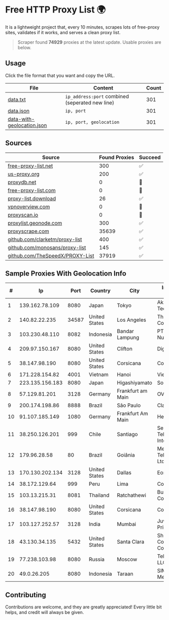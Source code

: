 
# Free HTTP Proxy List 🌍

It is a lightweight project that, every 10 minutes, scrapes lots of free-proxy sites, validates if it works, and serves a clean proxy list.


> Scraper found **74929** proxies at the latest update. Usable proxies are below.

## Usage

Click the file format that you want and copy the URL.


|File|Content|Count|
|----|-------|-----|
|[data.txt](https://raw.githubusercontent.com/themiralay/Proxy-List-World/master/data.txt)|`ip_address:port` combined (seperated new line)|301|
|[data.json](https://raw.githubusercontent.com/themiralay/Proxy-List-World/master/data.json)|`ip, port`|301|
|[data-with-geolocation.json](https://raw.githubusercontent.com/themiralay/Proxy-List-World/master/data-with-geolocation.json)|`ip, port, geolocation`|301|

## Sources

|Source|Found Proxies|Succeed|
|------|-------------|-------|
|[free-proxy-list.net](https://free-proxy-list.net)|300|✅|
|[us-proxy.org](https://www.us-proxy.org)|200|✅|
|[proxydb.net](http://proxydb.net)|0|🚫|
|[free-proxy-list.com](https://free-proxy-list.com/?page=&port=&type%5B%5D=http&type%5B%5D=https&up_time=0&search=Search)|0|🚫|
|[proxy-list.download](https://www.proxy-list.download/HTTP)|26|✅|
|[vpnoverview.com](https://vpnoverview.com/privacy/anonymous-browsing/free-proxy-servers)|0|🚫|
|[proxyscan.io](https://www.proxyscan.io)|0|🚫|
|[proxylist.geonode.com](https://proxylist.geonode.com/api/proxy-list?limit=300&page=1&sort_by=lastChecked&sort_type=desc&protocols=http,https)|300|✅|
|[proxyscrape.com](https://api.proxyscrape.com/v2/?request=displayproxies&protocol=http&timeout=10000&country=all&ssl=all&anonymity=all)|35639|✅|
|[github.com/clarketm/proxy-list](https://raw.githubusercontent.com/clarketm/proxy-list/master/proxy-list-raw.txt)|400|✅|
|[github.com/monosans/proxy-list](https://raw.githubusercontent.com/monosans/proxy-list/main/proxies/http.txt)|145|✅|
|[github.com/TheSpeedX/PROXY-List](https://raw.githubusercontent.com/TheSpeedX/PROXY-List/master/http.txt)|37919|✅|


## Sample Proxies With Geolocation Info

|#|Ip|Port|Country|City|Internet Service Provider|
|-|--|----|-------|----|-------------------------|
|1|139.162.78.109|8080|Japan|Tokyo|Akamai Technologies, Inc.|
|2|140.82.22.235|34587|United States|Los Angeles|The Constant Company|
|3|103.230.48.110|8082|Indonesia|Bandar Lampung|PT Mandala Lintas Nusa|
|4|209.97.150.167|8080|United States|Clifton|DigitalOcean, LLC|
|5|38.147.98.190|8080|United States|Corsicana|Corsicana ISD|
|6|171.228.154.82|4001|Vietnam|Hanoi|Viettel Corporation|
|7|223.135.156.183|8080|Japan|Higashiyamato|So-net Corporation|
|8|57.129.81.201|3128|Germany|Frankfurt am Main|OVH SAS|
|9|200.174.198.86|8888|Brazil|São Paulo|Claro S.A|
|10|91.107.185.149|1080|Germany|Frankfurt Am Main|Hetzner Online AG|
|11|38.250.126.201|999|Chile|Santiago|Servicios De Telecomunicaciones Intercable Ltda.|
|12|179.96.28.58|80|Brazil|Goiânia|Megatelecom Telecomunicacoes Ltda|
|13|170.130.202.134|3128|United States|Dallas|Eonix Corporation|
|14|38.172.129.64|999|Peru|Lima|Conex TV E.I.R.L.|
|15|103.13.215.31|8081|Thailand|Ratchathewi|Bunny Communications|
|16|38.147.98.190|8080|United States|Corsicana|Corsicana ISD|
|17|103.127.252.57|3128|India|Mumbai|Juweriyah Networks Private Limited|
|18|43.130.34.135|5432|United States|Santa Clara|Shenzhen Tencent Computer Systems Company Limited|
|19|77.238.103.98|8080|Russia|Moscow|Telecom-Birzha, LLC|
|20|49.0.26.205|8080|Indonesia|Taraan|SIMS Jabar Banten Medianet|



## Contributing

Contributions are welcome, and they are greatly appreciated! Every
little bit helps, and credit will always be given.

